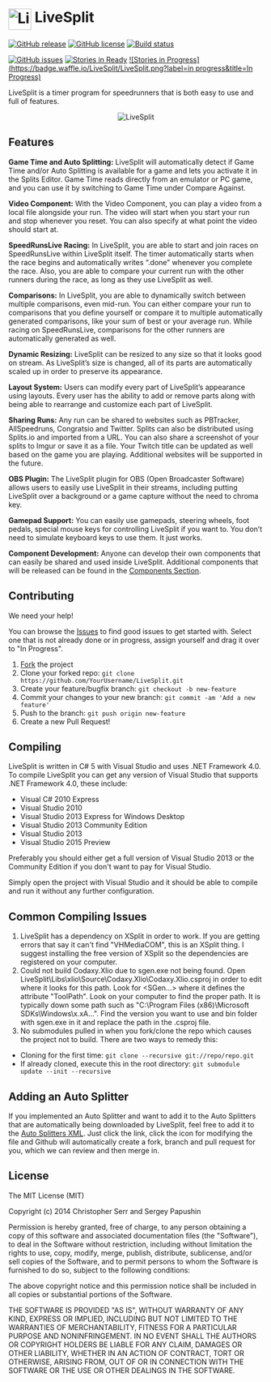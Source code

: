 <h1> <img src="https://raw.githubusercontent.com/LiveSplit/LiveSplit/master/LiveSplit/Resources/Icon.png" alt="LiveSplit" height="42" width="45" align="top"/> LiveSplit</h1>

[![GitHub release](https://img.shields.io/github/release/LiveSplit/LiveSplit.svg)](https://github.com/LiveSplit/LiveSplit/releases/latest)
[![GitHub license](https://img.shields.io/badge/license-MIT-blue.svg)](https://raw.githubusercontent.com/LiveSplit/LiveSplit/master/LICENSE)
[![Build status](https://ci.appveyor.com/api/projects/status/o6kwuifjotbo6t5a/branch/master?svg=true)](https://ci.appveyor.com/project/CryZe/livesplit/branch/master)

[![GitHub issues](https://img.shields.io/github/issues/LiveSplit/LiveSplit.svg?style=plastic)](https://github.com/LiveSplit/LiveSplit/issues)
[![Stories in Ready](https://badge.waffle.io/LiveSplit/LiveSplit.png?label=ready&title=Ready)](https://waffle.io/LiveSplit/LiveSplit)
[![Stories in Progress](https://badge.waffle.io/LiveSplit/LiveSplit.png?label=in progress&title=In Progress)](https://waffle.io/LiveSplit/LiveSplit)

LiveSplit is a timer program for speedrunners that is both easy to use and full of features.
<p align="center">
  <img src="http://livesplit.org/wp-content/uploads/2014/01/livesplit_1.41.png" alt="LiveSplit"/>
</p>

## Features

**Game Time and Auto Splitting:** LiveSplit will automatically detect if Game Time and/or Auto Splitting is available for a game and lets you activate it in the Splits Editor. Game Time reads directly from an emulator or PC game, and you can use it by switching to Game Time under Compare Against.

**Video Component:** With the Video Component, you can play a video from a local file alongside your run. The video will start when you start your run and stop whenever you reset. You can also specify at what point the video should start at.

**SpeedRunsLive Racing:** In LiveSplit, you are able to start and join races on SpeedRunsLive within LiveSplit itself. The timer automatically starts when the race begins and automatically writes “.done” whenever you complete the race. Also, you are able to compare your current run with the other runners during the race, as long as they use LiveSplit as well.

**Comparisons:** In LiveSplit, you are able to dynamically switch between multiple comparisons, even mid-run. You can either compare your run to comparisons that you define yourself or compare it to multiple automatically generated comparisons, like your sum of best or your average run. While racing on SpeedRunsLive, comparisons for the other runners are automatically generated as well.

**Dynamic Resizing:** LiveSplit can be resized to any size so that it looks good on stream. As LiveSplit’s size is changed, all of its parts are automatically scaled up in order to preserve its appearance.

**Layout System:** Users can modify every part of LiveSplit’s appearance using layouts. Every user has the ability to add or remove parts along with being able to rearrange and customize each part of LiveSplit.

**Sharing Runs:** Any run can be shared to websites such as PBTracker, AllSpeedruns, Congratsio and Twitter. Splits can also be distributed using Splits.io and imported from a URL. You can also share a screenshot of your splits to Imgur or save it as a file. Your Twitch title can be updated as well based on the game you are playing. Additional websites will be supported in the future.

**OBS Plugin:** The LiveSplit plugin for OBS (Open Broadcaster Software) allows users to easily use LiveSplit in their streams, including putting LiveSplit over a background or a game capture without the need to chroma key.

**Gamepad Support:** You can easily use gamepads, steering wheels, foot pedals, special mouse keys for controlling LiveSplit if you want to. You don’t need to simulate keyboard keys to use them. It just works.

**Component Development:** Anyone can develop their own components that can easily be shared and used inside LiveSplit. Additional components that will be released can be found in the [Components Section](http://livesplit.org/components/).

## Contributing

We need your help!

You can browse the [Issues](https://waffle.io/LiveSplit/LiveSplit) to find good issues to get started with. Select one that is not already done or in progress, assign yourself and drag it over to "In Progress".

 1. [Fork](https://github.com/LiveSplit/LiveSplit/fork) the project
 2. Clone your forked repo: `git clone https://github.com/YourUsername/LiveSplit.git`
 3. Create your feature/bugfix branch: `git checkout -b new-feature`
 4. Commit your changes to your new branch: `git commit -am 'Add a new feature'`
 5. Push to the branch: `git push origin new-feature`
 6. Create a new Pull Request!

## Compiling

LiveSplit is written in C# 5 with Visual Studio and uses .NET Framework 4.0. To compile LiveSplit you can get any version of Visual Studio that supports .NET Framework 4.0, these include:
 - Visual C# 2010 Express
 - Visual Studio 2010
 - Visual Studio 2013 Express for Windows Desktop
 - Visual Studio 2013 Community Edition
 - Visual Studio 2013
 - Visual Studio 2015 Preview

Preferably you should either get a full version of Visual Studio 2013 or the Community Edition if you don't want to pay for Visual Studio.

Simply open the project with Visual Studio and it should be able to compile and run it without any further configuration.

## Common Compiling Issues
1. LiveSplit has a dependency on XSplit in order to work. If you are getting errors that say it can't find "VHMediaCOM", this is an XSplit thing. I suggest installing the free version of XSplit so the dependencies are registered on your computer.
2. Could not build Codaxy.Xlio due to sgen.exe not being found. Open LiveSplit\Libs\xlio\Source\Codaxy.Xlio\Codaxy.Xlio.csproj in order to edit where it looks for this path. Look for &lt;SGen...&gt; where it defines the attribute "ToolPath". Look on your computer to find the proper path. It is typically down some path such as "C:\Program Files (x86)\Microsoft SDKs\Windows\x.xA...". Find the version you want to use and bin folder with sgen.exe in it and replace the path in the .csproj file.
3. No submodules pulled in when you fork/clone the repo which causes the project not to build. There are two ways to remedy this:
 - Cloning for the first time: `git clone --recursive git://repo/repo.git`
 - If already cloned, execute this in the root directory: `git submodule update --init --recursive`

## Adding an Auto Splitter

If you implemented an Auto Splitter and want to add it to the Auto Splitters that are automatically being downloaded by LiveSplit, feel free to add it to the [Auto Splitters XML](https://github.com/LiveSplit/LiveSplit/blob/master/LiveSplit.AutoSplitters.xml). Just click the link, click the icon for modifying the file and Github will automatically create a fork, branch and pull request for you, which we can review and then merge in.

## License

The MIT License (MIT)

Copyright (c) 2014 Christopher Serr and Sergey Papushin

Permission is hereby granted, free of charge, to any person obtaining a copy
of this software and associated documentation files (the "Software"), to deal
in the Software without restriction, including without limitation the rights
to use, copy, modify, merge, publish, distribute, sublicense, and/or sell
copies of the Software, and to permit persons to whom the Software is
furnished to do so, subject to the following conditions:

The above copyright notice and this permission notice shall be included in all
copies or substantial portions of the Software.

THE SOFTWARE IS PROVIDED "AS IS", WITHOUT WARRANTY OF ANY KIND, EXPRESS OR
IMPLIED, INCLUDING BUT NOT LIMITED TO THE WARRANTIES OF MERCHANTABILITY,
FITNESS FOR A PARTICULAR PURPOSE AND NONINFRINGEMENT. IN NO EVENT SHALL THE
AUTHORS OR COPYRIGHT HOLDERS BE LIABLE FOR ANY CLAIM, DAMAGES OR OTHER
LIABILITY, WHETHER IN AN ACTION OF CONTRACT, TORT OR OTHERWISE, ARISING FROM,
OUT OF OR IN CONNECTION WITH THE SOFTWARE OR THE USE OR OTHER DEALINGS IN THE
SOFTWARE.
